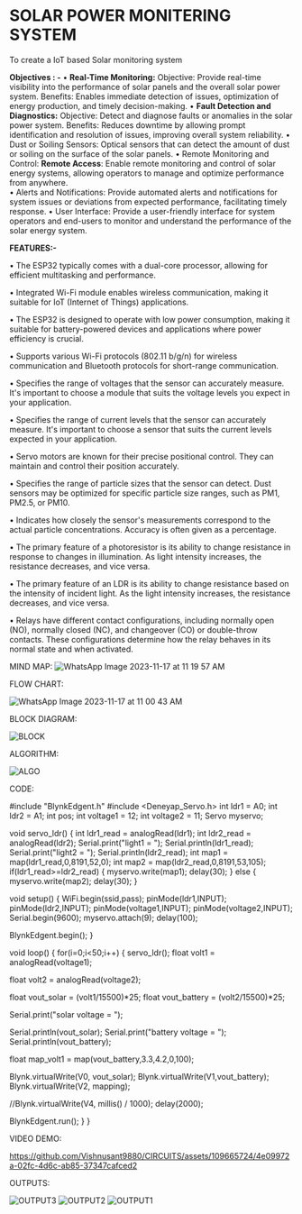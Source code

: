 # SOLAR POWER MONITERING SYSTEM
To create a IoT based Solar monitoring system


**Objectives : -**
•	**Real-Time Monitoring:**  Objective: Provide real-time visibility into the performance of solar panels and the overall solar power system.  Benefits: Enables immediate detection of issues, optimization of energy production, and timely decision-making.
•	**Fault Detection and Diagnostics:**  Objective: Detect and diagnose faults or anomalies in the solar power system.   Benefits: Reduces downtime by allowing prompt identification and resolution of issues, improving overall system reliability.
•	Dust or Soiling Sensors: Optical sensors that can detect the amount of dust or soiling on the surface of the solar panels.
•	Remote Monitoring and Control:
**Remote Access**: Enable remote monitoring and control of solar energy systems, allowing operators to manage and optimize performance from anywhere.    
•	Alerts and Notifications: Provide automated alerts and notifications for system issues or deviations from expected performance, facilitating timely response.
•	User Interface: Provide a user-friendly interface for system operators and end-users to monitor and understand the performance of the solar energy system.


**FEATURES:-**

•	The ESP32 typically comes with a dual-core processor, allowing for efficient multitasking and performance.

•	Integrated Wi-Fi module enables wireless communication, making it suitable for IoT (Internet of Things) applications.

•	The ESP32 is designed to operate with low power consumption, making it suitable for battery-powered devices and applications where power efficiency is crucial.

•	Supports various Wi-Fi protocols (802.11 b/g/n) for wireless communication and Bluetooth protocols for short-range communication.

•	Specifies the range of voltages that the sensor can accurately measure. It's important to choose a module that suits the voltage levels you expect in your application.

•	Specifies the range of current levels that the sensor can accurately measure. It's important to choose a sensor that suits the current levels expected in your application.

•	Servo motors are known for their precise positional control. They can maintain and control their position accurately.

•	Specifies the range of particle sizes that the sensor can detect. Dust sensors may be optimized for specific particle size ranges, such as PM1, PM2.5, or PM10.

•	Indicates how closely the sensor's measurements correspond to the actual particle concentrations. Accuracy is often given as a percentage.

•	The primary feature of a photoresistor is its ability to change resistance in response to changes in illumination. As light intensity increases, the resistance decreases, and vice versa.

•	The primary feature of an LDR is its ability to change resistance based on the intensity of incident light. As the light intensity increases, the resistance decreases, and vice versa.

•	Relays have different contact configurations, including normally open (NO), normally closed (NC), and changeover (CO) or double-throw contacts. These configurations determine how the relay behaves in its normal state and when activated.

MIND MAP:
![WhatsApp Image 2023-11-17 at 11 19 57 AM](https://github.com/Vishnusant9880/CIRCUITS/assets/109665724/8336300a-7651-4449-a286-6b2301419202)

FLOW CHART:

![WhatsApp Image 2023-11-17 at 11 00 43 AM](https://github.com/Vishnusant9880/CIRCUITS/assets/109665724/90fe5aa5-2221-45da-bfa2-26e2e938e9c9)

BLOCK DIAGRAM:

![BLOCK](https://github.com/Vishnusant9880/CIRCUITS/assets/109665724/2f0eae34-f9e9-4ff3-91c2-2d15abab4947)

ALGORITHM:

![ALGO](https://github.com/Vishnusant9880/CIRCUITS/assets/109665724/55b5c170-1d56-4c92-ac05-8305869ab53a)

CODE:

#include "BlynkEdgent.h" 
#include <Deneyap_Servo.h> 
int ldr1 = A0;
int ldr2 = A1;
int pos; 
int voltage1 = 12;
int voltage2 = 11; 
Servo myservo;

void servo_ldr() 
{ 
int ldr1_read = analogRead(ldr1);
int ldr2_read = analogRead(ldr2);
Serial.print("light1 = "); 
Serial.println(ldr1_read);
Serial.print("light2 = ");
Serial.println(ldr2_read);
int map1 = map(ldr1_read,0,8191,52,0);
int map2 = map(ldr2_read,0,8191,53,105);
if(ldr1_read>=ldr2_read)
  { myservo.write(map1); 
    delay(30);
  } 
  else 
  { 
    myservo.write(map2); delay(30); 
  } 
  
void setup()
{ WiFi.begin(ssid,pass);
pinMode(ldr1,INPUT);
pinMode(ldr2,INPUT);
pinMode(voltage1,INPUT);
pinMode(voltage2,INPUT);
Serial.begin(9600);
myservo.attach(9);
delay(100);

BlynkEdgent.begin(); }

void loop() 
{ 
for(i=0;i<50;i++)
  { servo_ldr(); 
  float volt1 = analogRead(voltage1);

  float volt2 = analogRead(voltage2);

  float vout_solar = (volt1/15500)*25;
  float vout_battery = (volt2/15500)*25;

  Serial.print("solar voltage = "); 
  
  Serial.println(vout_solar); Serial.print("battery voltage = "); 
  Serial.println(vout_battery);

  float map_volt1 = map(vout_battery,3.3,4.2,0,100);

  Blynk.virtualWrite(V0, vout_solar); Blynk.virtualWrite(V1,vout_battery); Blynk.virtualWrite(V2, mapping);

  //Blynk.virtualWrite(V4, millis() / 1000); delay(2000);
  
  BlynkEdgent.run(); 
  }
  }
  
VIDEO DEMO:

https://github.com/Vishnusant9880/CIRCUITS/assets/109665724/4e09972a-02fc-4d6c-ab85-37347cafced2

OUTPUTS:

![OUTPUT3](https://github.com/Vishnusant9880/CIRCUITS/assets/109665724/dd28238d-0443-436f-9b64-61865a6c6cc5)
![OUTPUT2](https://github.com/Vishnusant9880/CIRCUITS/assets/109665724/4a2a876e-8d3d-47a3-b9d0-22af71ad4629)
![OUTPUT1](https://github.com/Vishnusant9880/CIRCUITS/assets/109665724/eed0c81b-256f-4e89-a7d3-982853e0c95c)

